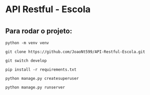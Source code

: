 # API Restful - Escola

#
#
#

## Para rodar o projeto:

    python -m venv venv

    git clone https://github.com/JoaoNt599/API-Restful-Escola.git

    git switch develop

    pip install -r requirements.txt 

    python manage.py createsuperuser

    python manage.py runserver